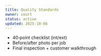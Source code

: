 ```yaml
---
title: Quality Standards
owner: court
status: active
updated: 2025-10-06
---
```


- 40‑point checklist (int/ext)
- Before/after photo per job
- Final inspection + customer walkthrough
